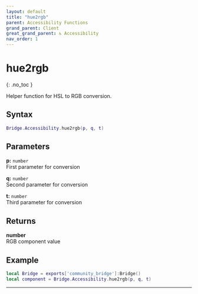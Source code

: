 ```yaml
---
layout: default
title: "hue2rgb"
parent: Accessibility Functions
grand_parent: Client
great_grand_parent: ♿ Accessibility
nav_order: 1
---
```


# hue2rgb
{: .no_toc }

Helper function for HSL to RGB conversion.

## Syntax

```lua
Bridge.Accessibility.hue2rgb(p, q, t)
```

## Parameters

**p:** `number`  
First parameter for conversion

**q:** `number`  
Second parameter for conversion  

**t:** `number`  
Third parameter for conversion

## Returns

**number**  
RGB component value

## Example

```lua
local Bridge = exports['community_bridge']:Bridge()
local component = Bridge.Accessibility.hue2rgb(p, q, t)
```

---